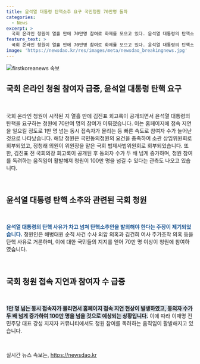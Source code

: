 ```yaml
---
title: 윤석열 대통령 탄핵소추 요구 국민청원 70만명 돌파
categories:
  - News
excerpt: >
  국회 온라인 청원이 열흘 만에 70만명 참여로 화제를 모으고 있다. 윤석열 대통령의 탄핵소추를 요구하는 청원은 동의자 수가 빠르게 증가하며 주목받고 있다. 국민동의청원은 30일 이내 5만 명 이상 동의 시 상임위원회로 회부되며, 그 후 본회의에서 토의된다. 김진표 전 국회의장 회고록 공개 후 동의자 수가 두 배 이상으로 증가함에 따라 100만 명 독려 등 청원 종료까지 관심이 집중되고 있다.
feature_text: >
  국회 온라인 청원이 열흘 만에 70만명 참여로 화제를 모으고 있다. 윤석열 대통령의 탄핵소추를 요구하는 청원은 동의자 수가 빠르게 증가하며 주목받고 있다. 국민동의청원은 30일 이내 5만 명 이상 동의 시 상임위원회로 회부되며, 그 후 본회의에서 토의된다. 김진표 전 국회의장 회고록 공개 후 동의자 수가 두 배 이상으로 증가함에 따라 100만 명 독려 등 청원 종료까지 관심이 집중되고 있다.
image: 'https://newsdao.kr/res/images/meta/newsdao_breakingnews.jpg'
---
```


<p><img src="https://newsdao.kr/res/images/meta/newsdao_breakingnews.jpg" alt="firstkoreanews 속보" /></p>

<h2 data-ke-size="size26">국회 온라인 청원 참여자 급증, 윤석열 대통령 탄핵 요구</h2>

<p data-ke-size="size16">&nbsp;</p>

<p>국회 온라인 청원이 시작된 지 열흘 만에 김진표 회고록이 공개되면서 윤석열 대통령의 탄핵을 요구하는 청원에 70만여 명의 참여가 이뤄졌습니다. 이는 홈페이지에 접속 지연을 일으킬 정도로 1만 명 넘는 동시 접속자가 몰리는 등 빠른 속도로 참여자 수가 늘어난 것으로 나타났습니다. 해당 청원은 국민동의청원의 요건을 충족하여 소관 상임위원회로 회부되었고, 정청래 의원이 위원장을 맡은 국회 법제사법위원회로 회부되었습니다. 또한, 김진표 전 국회의장 회고록이 공개된 후 동의자 수가 두 배 넘게 증가하며, 청원 참여를 독려하는 움직임이 활발해져 청원이 100만 명을 넘길 수 있다는 관측도 나오고 있습니다.</p>

<p data-ke-size="size16">&nbsp;</p>

<h2 data-ke-size="size24">윤석열 대통령 탄핵 소추와 관련된 국회 청원</h2>

<p data-ke-size="size16">&nbsp;</p>

<p><b><span style="color: #1a5490;">윤석열 대통령의 탄핵 사유가 차고 넘쳐 탄핵소추안을 발의해야 한다는 주장이 제기되었습니다.</span></b> 청원인은 해병대원 순직 사건 수사 외압 의혹과 김건희 여사 주가조작 의혹 등을 탄핵 사유로 거론하며, 이에 대한 국민들의 지지를 얻어 70만 명 이상이 청원에 참여하였습니다.</p>

<p data-ke-size="size16">&nbsp;</p>

<h2 data-ke-size="size24">국회 청원 접속 지연과 참여자 수 급증</h2>

<p data-ke-size="size16">&nbsp;</p>

<p><b><span style="background-color: #21538527;">1만 명 넘는 동시 접속자가 몰리면서 홈페이지 접속 지연 현상이 발생하였고, 동의자 수가 두 배 넘게 증가하여 100만 명을 넘을 것으로 예상되는 상황입니다.</span></b> 이에 따라 이재명 전 민주당 대표 강성 지지자 커뮤니티에서도 청원 참여를 독려하는 움직임이 활발해지고 있습니다.</p>

<p data-ke-size="size16">&nbsp;</p>
실시간 뉴스 속보는, <a href="https://newsdao.kr" rel="dofollow">https://newsdao.kr</a>



